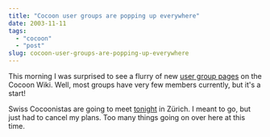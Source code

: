 ```yaml
---
title: "Cocoon user groups are popping up everywhere"
date: 2003-11-11
tags: 
  - "cocoon"
  - "post"
slug: cocoon-user-groups-are-popping-up-everywhere
---
```


This morning I was surprised to see a flurry of new [user group pages](http://wiki.cocoondev.org/Search.jsp?query=cocoonusergroup&Search=Find%21) on the Cocoon Wiki. Well, most groups have very few members currently, but it's a start!

Swiss Cocoonistas are going to meet [tonight](http://wiki.cocoondev.org/Wiki.jsp?page=CocoonUserGroupSwitzerland) in Zürich. I meant to go, but just had to cancel my plans. Too many things going on over here at this time.
